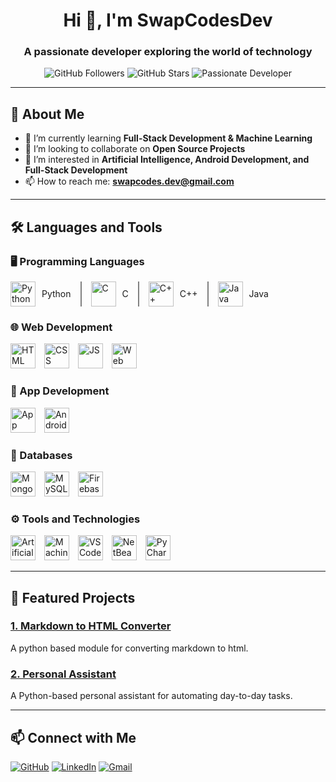 <h1 align="center">Hi 👋, I'm SwapCodesDev</h1>
<h3 align="center">A passionate developer exploring the world of technology</h3>

<p align="center">
  <img src="https://img.shields.io/github/followers/SwapCodesDev?style=social" alt="GitHub Followers" />
  <img src="https://img.shields.io/github/stars/SwapCodesDev?style=social" alt="GitHub Stars" />
  <img src="https://img.shields.io/badge/Developer-Passionate-blue" alt="Passionate Developer" />
</p>

---

## 🚀 About Me

- 🌱 I’m currently learning **Full-Stack Development & Machine Learning**  
- 👯 I’m looking to collaborate on **Open Source Projects**  
- 🤔 I’m interested in **Artificial Intelligence, Android Development, and Full-Stack Development**  
- 📫 How to reach me: **swapcodes.dev@gmail.com**

---

## 🛠️ Languages and Tools

### 🖥️ Programming Languages
<div style="display: flex; align-items: center; gap: 15px;">
  <!-- Python -->
  <div style="display: flex; align-items: center;">
    <img src="https://cdn-icons-png.flaticon.com/128/5968/5968350.png" alt="Python" width="40" height="40" style="margin-right: 10px;"/>
    <span>Python</span>
  </div>
  <div style="border-left: 2px solid #808080; height: 40px;"></div>
  <!-- C -->
  <div style="display: flex; align-items: center;">
    <img src="https://cdn-icons-png.flaticon.com/128/3665/3665923.png" alt="C" width="40" height="40" style="margin-right: 10px;"/>
    <span>C</span>
  </div>
  <div style="border-left: 2px solid #808080; height: 40px;"></div>
  <!-- C++ -->
  <div style="display: flex; align-items: center;">
    <img src="https://cdn-icons-png.flaticon.com/128/6132/6132222.png" alt="C++" width="40" height="40" style="margin-right: 10px;"/>
    <span>C++</span>
  </div>
  <div style="border-left: 2px solid #808080; height: 40px;"></div>
  <!-- Java -->
  <div style="display: flex; align-items: center;">
    <img src="https://cdn-icons-png.flaticon.com/128/5968/5968282.png" alt="Java" width="40" height="40" style="margin-right: 10px;"/>
    <span>Java</span>
  </div>
</div>

### 🌐 Web Development
<div>
  <img src="https://cdn-icons-png.flaticon.com/128/174/174854.png" alt="HTML" width="40" height="40" style="margin-right: 10px; display: inline-block;"/> 
  <img src="https://cdn-icons-png.flaticon.com/128/732/732190.png" alt="CSS" width="40" height="40" style="margin-right: 10px; display: inline-block;"/> 
  <img src="https://cdn-icons-png.flaticon.com/128/1199/1199124.png" alt="JS" width="40" height="40" style="margin-right: 10px; display: inline-block;"/> 
  <img src="https://cdn-icons-png.flaticon.com/128/1927/1927746.png" alt="Web Development" width="40" height="40" style="margin-right: 10px; display: inline-block;"/> 
</div>

### 📱 App Development
<div>
  <img src="https://cdn-icons-png.flaticon.com/128/11078/11078771.png" alt="App Development" width="40" height="40" style="margin-right: 10px; display: inline-block;"/> 
  <img src="https://cdn-icons-png.flaticon.com/128/226/226770.png" alt="Android Studio" width="40" height="40" style="margin-right: 10px; display: inline-block;"/> 
</div>

### 💾 Databases
<div>
  <img src="https://img.icons8.com/?size=48&id=bosfpvRzNOG8&format=png" alt="MongoDB" width="40" height="40" style="margin-right: 10px; display: inline-block;"/> 
  <img src="https://cdn-icons-png.flaticon.com/128/18405/18405529.png" alt="MySQL" width="40" height="40" style="margin-right: 10px; display: inline-block;"/> 
  <img src="https://img.icons8.com/?size=48&id=62452&format=png" alt="Firebase" width="40" height="40" style="margin-right: 10px; display: inline-block;"/> 
</div>

### ⚙️ Tools and Technologies
<div>
  <img src="https://img.icons8.com/?size=48&id=114322&format=png" alt="Artificial Intelligence" width="40" height="40" style="margin-right: 10px; display: inline-block;"/> 
  <img src="https://img.icons8.com/?size=48&id=xJmc7Ef6Ikes&format=png" alt="Machine Learning" width="40" height="40" style="margin-right: 10px; display: inline-block;"/> 
  <img src="https://img.icons8.com/?size=48&id=0OQR1FYCuA9f&format=png" alt="VS Code" width="40" height="40" style="margin-right: 10px; display: inline-block;"/> 
  <img src="https://img.icons8.com/?size=48&id=4djt356tq8UO&format=png" alt="NetBeans" width="40" height="40" style="margin-right: 10px; display: inline-block;"/> 
  <img src="https://img.icons8.com/?size=48&id=117121&format=png" alt="PyCharm" width="40" height="40" style="margin-right: 10px; display: inline-block;"/> 
</div>

---

## 🌟 Featured Projects

### [1. Markdown to HTML Converter](https://github.com/SwapCodesDev/)
A python based module for converting markdown to html.

### [2. Personal Assistant](https://github.com/SwapCodesDev/)
A Python-based personal assistant for automating day-to-day tasks.

---

## 📫 Connect with Me
<p>
  <a href="https://github.com/SwapCodesDev" target="_blank"><img src="https://img.icons8.com/fluent/48/github.png" alt="GitHub"/></a>
  <a href="https://linkedin.com/in/SwapCodesDev" target="_blank"><img src="https://img.icons8.com/fluent/48/linkedin.png" alt="LinkedIn"/></a>
  <a href="mailto:swapcodes.dev@gmail.com" target="_blank"><img src="https://img.icons8.com/fluent/48/gmail.png" alt="Gmail"/></a>
</p>
